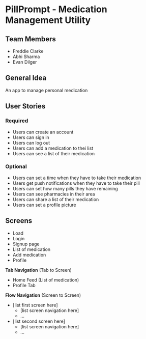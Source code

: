 # PillPrompt - Medication Management Utility

## Team Members
- Freddie Clarke
- Abhi Sharma
- Evan Dilger
## General Idea
An app to manage personal medication

## User Stories

### Required
- Users can create an account
- Users can sign in
- Users can log out
- Users can add a medication to thei list
- Users can see a list of their medication 
### Optional
- Users can set a time when they have to take their medication
- Users get push notifications when they have to take their pill
- Users can set how many pills they have remaining
- Users can see pharmacies in their area
- Users can share a list of their medication
- Users can set a profile picture
## Screens
- Load
- Login
- Signup page
- List of medication
- Add medication
- Profile

**Tab Navigation** (Tab to Screen)
- Home Feed (List of medication)
- Profile Tab

**Flow Navigation** (Screen to Screen)

* [list first screen here]
   * [list screen navigation here]
   * ...
* [list second screen here]
   * [list screen navigation here]
   * ...
